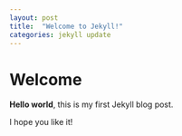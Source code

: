 ```yaml
---
layout: post
title:  "Welcome to Jekyll!"
categories: jekyll update
---
```


# Welcome

**Hello world**, this is my first Jekyll blog post.

I hope you like it!

